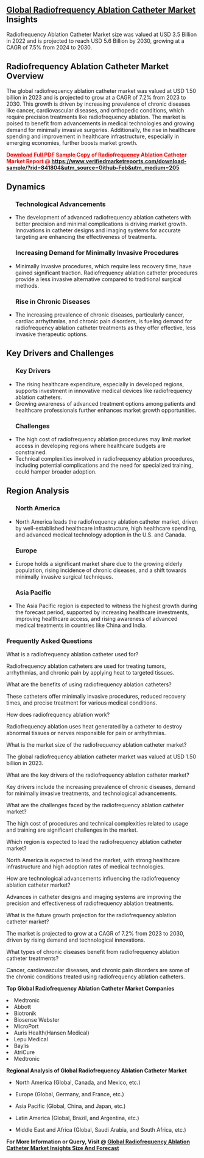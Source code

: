 <h2><a href="https://www.verifiedmarketreports.com/download-sample/?rid=841804&amp;utm_source=Github&amp;utm_medium=205" target="_blank">Global Radiofrequency Ablation Catheter Market</a> Insights</h2><p>Radiofrequency Ablation Catheter Market size was valued at USD 3.5 Billion in 2022 and is projected to reach USD 5.6 Billion by 2030, growing at a CAGR of 7.5% from 2024 to 2030.</p><p> <h2>Radiofrequency Ablation Catheter Market Overview</h2> <p>The global radiofrequency ablation catheter market was valued at USD 1.50 billion in 2023 and is projected to grow at a CAGR of 7.2% from 2023 to 2030. This growth is driven by increasing prevalence of chronic diseases like cancer, cardiovascular diseases, and orthopedic conditions, which require precision treatments like radiofrequency ablation. The market is poised to benefit from advancements in medical technologies and growing demand for minimally invasive surgeries. Additionally, the rise in healthcare spending and improvement in healthcare infrastructure, especially in emerging economies, further boosts market growth.</p> <p><strong><p><span class=""><span style="color: #ff0000;"><strong>Download Full PDF Sample Copy of Radiofrequency Ablation Catheter Market Report</strong> @ </span><a href="https://www.verifiedmarketreports.com/download-sample/?rid=841804&amp;utm_source=Github-Feb&amp;utm_medium=205" target="_blank">https://www.verifiedmarketreports.com/download-sample/?rid=841804&amp;utm_source=Github-Feb&amp;utm_medium=205</a></span></p></strong></p> <h2>Dynamics</h2> <ul> <h3>Technological Advancements</h3> <li>The development of advanced radiofrequency ablation catheters with better precision and minimal complications is driving market growth. Innovations in catheter designs and imaging systems for accurate targeting are enhancing the effectiveness of treatments.</li> <h3>Increasing Demand for Minimally Invasive Procedures</h3> <li>Minimally invasive procedures, which require less recovery time, have gained significant traction. Radiofrequency ablation catheter procedures provide a less invasive alternative compared to traditional surgical methods.</li> <h3>Rise in Chronic Diseases</h3> <li>The increasing prevalence of chronic diseases, particularly cancer, cardiac arrhythmias, and chronic pain disorders, is fueling demand for radiofrequency ablation catheter treatments as they offer effective, less invasive therapeutic options.</li> </ul> <h2>Key Drivers and Challenges</h2> <ul> <h3>Key Drivers</h3> <li>The rising healthcare expenditure, especially in developed regions, supports investment in innovative medical devices like radiofrequency ablation catheters.</li> <li>Growing awareness of advanced treatment options among patients and healthcare professionals further enhances market growth opportunities.</li> <h3>Challenges</h3> <li>The high cost of radiofrequency ablation procedures may limit market access in developing regions where healthcare budgets are constrained.</li> <li>Technical complexities involved in radiofrequency ablation procedures, including potential complications and the need for specialized training, could hamper broader adoption.</li> </ul> <h2>Region Analysis</h2> <ul> <h3>North America</h3> <li>North America leads the radiofrequency ablation catheter market, driven by well-established healthcare infrastructure, high healthcare spending, and advanced medical technology adoption in the U.S. and Canada.</li> <h3>Europe</h3> <li>Europe holds a significant market share due to the growing elderly population, rising incidence of chronic diseases, and a shift towards minimally invasive surgical techniques.</li> <h3>Asia Pacific</h3> <li>The Asia Pacific region is expected to witness the highest growth during the forecast period, supported by increasing healthcare investments, improving healthcare access, and rising awareness of advanced medical treatments in countries like China and India.</li> </ul> <h3>Frequently Asked Questions</h3> <p>What is a radiofrequency ablation catheter used for?</p> <p>Radiofrequency ablation catheters are used for treating tumors, arrhythmias, and chronic pain by applying heat to targeted tissues.</p> <p>What are the benefits of using radiofrequency ablation catheters?</p> <p>These catheters offer minimally invasive procedures, reduced recovery times, and precise treatment for various medical conditions.</p> <p>How does radiofrequency ablation work?</p> <p>Radiofrequency ablation uses heat generated by a catheter to destroy abnormal tissues or nerves responsible for pain or arrhythmias.</p> <p>What is the market size of the radiofrequency ablation catheter market?</p> <p>The global radiofrequency ablation catheter market was valued at USD 1.50 billion in 2023.</p> <p>What are the key drivers of the radiofrequency ablation catheter market?</p> <p>Key drivers include the increasing prevalence of chronic diseases, demand for minimally invasive treatments, and technological advancements.</p> <p>What are the challenges faced by the radiofrequency ablation catheter market?</p> <p>The high cost of procedures and technical complexities related to usage and training are significant challenges in the market.</p> <p>Which region is expected to lead the radiofrequency ablation catheter market?</p> <p>North America is expected to lead the market, with strong healthcare infrastructure and high adoption rates of medical technologies.</p> <p>How are technological advancements influencing the radiofrequency ablation catheter market?</p> <p>Advances in catheter designs and imaging systems are improving the precision and effectiveness of radiofrequency ablation treatments.</p> <p>What is the future growth projection for the radiofrequency ablation catheter market?</p> <p>The market is projected to grow at a CAGR of 7.2% from 2023 to 2030, driven by rising demand and technological innovations.</p> <p>What types of chronic diseases benefit from radiofrequency ablation catheter treatments?</p> <p>Cancer, cardiovascular diseases, and chronic pain disorders are some of the chronic conditions treated using radiofrequency ablation catheters.</p> </p><p><strong>Top Global Radiofrequency Ablation Catheter Market Companies</strong></p><div data-test-id=""><p><li>Medtronic</li><li> Abbott</li><li> Biotronik</li><li> Biosense Webster</li><li> MicroPort</li><li> Auris Health(Hansen Medical)</li><li> Lepu Medical</li><li> Baylis</li><li> AtriCure</li><li> Medtronic</li></p><div><strong>Regional Analysis of&nbsp;Global Radiofrequency Ablation Catheter Market</strong></div><ul><li dir="ltr"><p dir="ltr">North America&nbsp;(Global, Canada, and Mexico, etc.)</p></li><li dir="ltr"><p dir="ltr">Europe (Global, Germany, and France, etc.)</p></li><li dir="ltr"><p dir="ltr">Asia Pacific&nbsp;(Global, China, and Japan, etc.)</p></li><li dir="ltr"><p dir="ltr">Latin America&nbsp;(Global, Brazil, and Argentina, etc.)</p></li><li dir="ltr">Middle East and Africa&nbsp;(Global, Saudi Arabia, and South Africa, etc.)</li></ul><p><strong>For More Information or Query, Visit @&nbsp;</strong><strong><a href="https://www.verifiedmarketreports.com/product/radiofrequency-ablation-catheter-market/?utm_source=Github&amp;utm_medium=205" target="_blank">Global Radiofrequency Ablation Catheter Market Insights Size And Forecast</a></strong></p></div>
